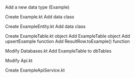 Add a new data type (Example)

Create Example.kt
	Add data class

Create ExampleEntity.kt
	Add data class

Create ExampleTable.kt object
	Add ExampleTable object
	Add upsertExample function
	Add ResultRow.toExample() function
	
Modify Databases.kt
	Add ExampleTable to dbTables
	
Modify Api.kt
	
Create ExampleApiService.kt
